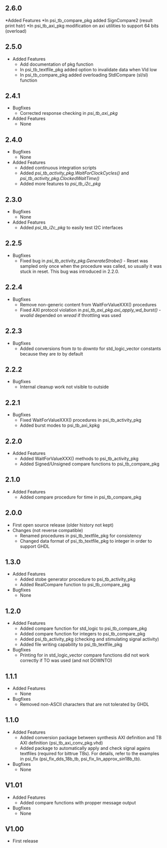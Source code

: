 ## 2.6.0
*Added Features
  *In psi_tb_compare_pkg added SignCompare2 (result print hstr)
  *In psi_tb_axi_pkg modification on axi utilities to support 64 bits (overload)

## 2.5.0
* Added Features
  * Add documentation of pkg function
  * In psi_tb_textfile_pkg added option to invalidate data when Vld low
  * In psi_tb_compare_pkg added overloading StdlCompare (sl/sl) function

## 2.4.1

* Bugfixes
  * Corrected response checking in *psi\_tb\_axi\_pkg*
* Added Features
  * None

## 2.4.0

* Bugfixes
  * None
* Added Features
  * Added continuous integration scripts
  * Added *psi\_tb\_activity\_pkg.WaitForClockCycles()* and *psi\_tb\_activity\_pkg.ClockedWaitTime()*
  * Added more features to *psi\_tb\_i2c\_pkg*

## 2.3.0

* Bugfixes
  * None
* Added Features
  * Added *psi\_tb\_i2c\_pkg* to easily test I2C interfaces

## 2.2.5

* Bugfixes
  * Fixed bug in *psi\_tb\_activity\_pkg.GenerateStrobe()* - Reset was sampled only once when the procedure was called, so usually it was stuck in reset. This bug was introduced in 2.2.0.

## 2.2.4

* Bugfixes
  * Remove non-generic content from WaitForValueXXX() procedures
  * Fixed AXI protocol violation in *psi\_tb\_axi\_pkg.axi\_apply\_wd\_burst()* - *wvalid* depended on *wread* if throttling was used

## 2.2.3

* Bugfixes
  * Added conversions from *to* to *downto* for std\_logic\_vector constants because they are *to* by default

## 2.2.2

* Bugfixes
  * Internal cleanup work not visible to outside

## 2.2.1

* Bugfixes
  * Fixed WaitForValueXXX() procedures in psi\_tb\_activity\_pkg
  * Added burst modes to psi\_tb\_axi\_kpkg

## 2.2.0

* Added Features
  * Added WaitForValueXXX() methods to psi\_tb\_activity\_pkg
  * Added Signed/Unsigned compare functions to psi\_tb\_compare\_pkg

## 2.1.0

* Added Features
  * Added compare procedure for time in psi\_tb\_compare\_pkg

## 2.0.0

* First open source release (older history not kept)
* Changes (not reverse compatible)
  * Renamed procedures in psi\_tb\_textfile\_pkg for consistency
  * Changed data format of psi\_tb\_textfile\_pkg to integer in order to support GHDL

## 1.3.0

* Added Features
  * Added stobe generator procedure to psi\_tb\_activity\_pkg
  * Added RealCompare function to psi\_tb\_compare\_pkg
* Bugfixes
  * None

## 1.2.0

* Added Features
  * Added compare function for std\_logic to psi\_tb\_compare\_pkg
  * Added compare function for integers to psi\_tb\_compare\_pkg
  * Added psi\_tb\_activity\_pkg (checking and stimulating signal activity)
  * Added file writing capability to psi\_tb\_textfile\_pkg
* Bugfixes
  * Printing for in std\_logic\_vector compare functions did not work correctly if TO was used (and not DOWNTO)

## 1.1.1

* Added Features
  * None
* Bugfixes
  * Removed non-ASCII characters that are not tolerated by GHDL

## 1.1.0

* Added Features
  * Added conversion package between synthesis AXI definition and TB AXI definition (psi\_tb\_axi\_conv\_pkg.vhd)
  * Added package to automatically apply and check signal agains textfiles (required for bittrue TBs). For details, refer to the examples in psi\_fix (psi\_fix\_dds\_18b\_tb, psi\_fix\_lin\_approx\_sin18b\_tb).
* Bugfixes
  * None

## V1.01

* Added Features
  * Added compare functions with propper message output
* Bugfixes
  * None

## V1.00
* First release

